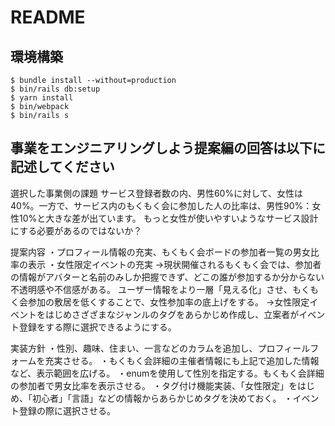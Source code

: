 # README

## 環境構築
```
$ bundle install --without=production
$ bin/rails db:setup
$ yarn install
$ bin/webpack
$ bin/rails s
```

## 事業をエンジニアリングしよう提案編の回答は以下に記述してください
選択した事業側の課題
サービス登録者数の内、男性60%に対して、女性は40%。一方で、サービス内のもくもく会に参加した人の比率は、男性90%：女性10%と大きな差が出ています。
もっと女性が使いやすいようなサービス設計にする必要があるのではないか？

提案内容
・プロフィール情報の充実、もくもく会ボードの参加者一覧の男女比率の表示
・女性限定イベントの充実
→現状開催されるもくもく会では、参加者の情報がアバターと名前のみしか把握できず、どこの誰が参加するか分からない不透明感や不信感がある。
ユーザー情報をより一層「見える化」させ、もくもく会参加の敷居を低くすることで、女性参加率の底上げをする。
→女性限定イベントをはじめさざざまなジャンルのタグをあらかじめ作成し、立案者がイベント登録をする際に選択できるようにする。

実装方針
・性別、趣味、住まい、一言などのカラムを追加し、プロフィールフォームを充実させる。
・もくもく会詳細の主催者情報にも上記で追加した情報など、表示範囲を広げる。
・enumを使用して性別を指定する。もくもく会詳細の参加者で男女比率を表示させる。
・タグ付け機能実装、「女性限定」をはじめ、「初心者」「言語」などの情報からあらかじめタグを決めておく。
・イベント登録の際に選択させる。
